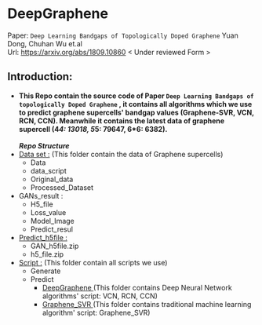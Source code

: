 # DeepGraphene
 Paper: `Deep Learning Bandgaps of Topologically Doped Graphene` Yuan Dong, Chuhan Wu et.al <br/>
         Url: https://arxiv.org/abs/1809.10860  < Under reviewed Form >
## Introduction:
*   **This Repo contain the source code of Paper `Deep Learning Bandgaps of topologically Doped Graphene` , it contains all algorithms which we use to predict graphene supercells' bandgap values (Graphene-SVR, VCN, RCN, CCN). Meanwhile it contains the latest data of graphene supercell (4*4: 13018, 5*5: 79647, 6*6: 6382).**
<br/><br/>
***Repo Structure*** 
* [Data set :](./Graphene_DeepLearning/dataset) (This folder contain the data of Graphene supercells)
    * Data
    * data_script
    * Original_data
    * Processed_Dataset
* GANs_result :
    * H5_file
    * Loss_value
    * Model_Image
    * Predict_resul
* [Predict_h5file :](./Graphene_DeepLearning/)
    * GAN_h5file.zip
    * h5_file.zip
* [Script :](./Graphene_DeepLearning/Script)  (This folder contain all scripts we use)
    * Generate
    * Predict 
        * [DeepGraphene ](./Graphene_DeepLearning/Script/Predict/DeepGraphene)  (This folder contains Deep Neural Network algorithms' script: VCN, RCN, CCN)
        * [Graphene_SVR ](./Graphene_DeepLearning/Script/Predict/Graphene_SVR) (This folder contains traditional machine learning algorithm' script: Graphene_SVR)

